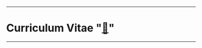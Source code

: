 ***
# Curriculum Vitae "[📝](https://github.com/elVakera/daw-ipop-2324/blob/main/CV%20DAVID%20imagen.pdf)"
***

